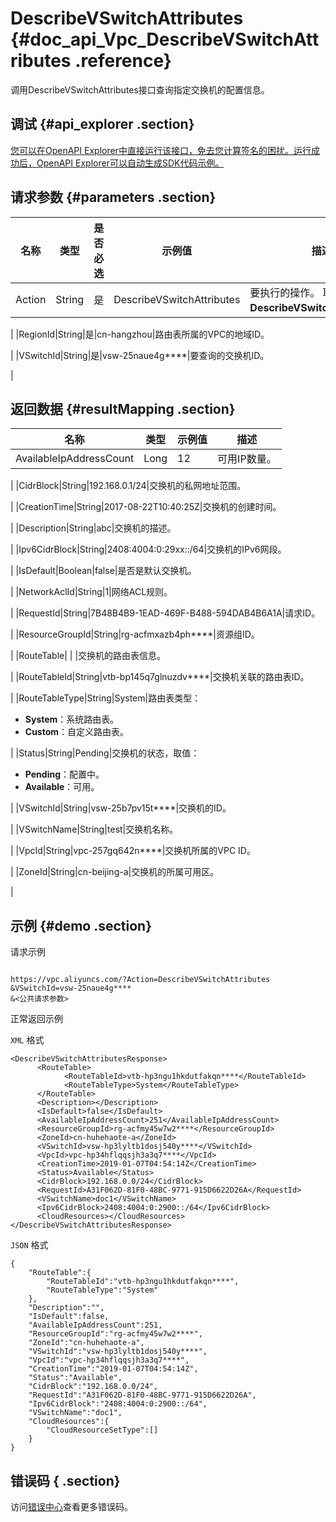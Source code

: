 # DescribeVSwitchAttributes {#doc_api_Vpc_DescribeVSwitchAttributes .reference}

调用DescribeVSwitchAttributes接口查询指定交换机的配置信息。

## 调试 {#api_explorer .section}

[您可以在OpenAPI Explorer中直接运行该接口，免去您计算签名的困扰。运行成功后，OpenAPI Explorer可以自动生成SDK代码示例。](https://api.aliyun.com/#product=Vpc&api=DescribeVSwitchAttributes&type=RPC&version=2016-04-28)

## 请求参数 {#parameters .section}

|名称|类型|是否必选|示例值|描述|
|--|--|----|---|--|
|Action|String|是|DescribeVSwitchAttributes|要执行的操作。 取值： **DescribeVSwitchAttributes**。

 |
|RegionId|String|是|cn-hangzhou|路由表所属的VPC的地域ID。

 |
|VSwitchId|String|是|vsw-25naue4g\*\*\*\*|要查询的交换机ID。

 |

## 返回数据 {#resultMapping .section}

|名称|类型|示例值|描述|
|--|--|---|--|
|AvailableIpAddressCount|Long|12|可用IP数量。

 |
|CidrBlock|String|192.168.0.1/24|交换机的私网地址范围。

 |
|CreationTime|String|2017-08-22T10:40:25Z|交换机的创建时间。

 |
|Description|String|abc|交换机的描述。

 |
|Ipv6CidrBlock|String|2408:4004:0:29xx::/64|交换机的IPv6网段。

 |
|IsDefault|Boolean|false|是否是默认交换机。

 |
|NetworkAclId|String|1|网络ACL规则。

 |
|RequestId|String|7B48B4B9-1EAD-469F-B488-594DAB4B6A1A|请求ID。

 |
|ResourceGroupId|String|rg-acfmxazb4ph\*\*\*\*|资源组ID。

 |
|RouteTable| | |交换机的路由表信息。

 |
|RouteTableId|String|vtb-bp145q7glnuzdv\*\*\*\*|交换机关联的路由表ID。

 |
|RouteTableType|String|System|路由表类型：

 -   **System**：系统路由表。
-   **Custom**：自定义路由表。

 |
|Status|String|Pending|交换机的状态，取值：

 -   **Pending**：配置中。
-   **Available**：可用。

 |
|VSwitchId|String|vsw-25b7pv15t\*\*\*\*|交换机的ID。

 |
|VSwitchName|String|test|交换机名称。

 |
|VpcId|String|vpc-257gq642n\*\*\*\*|交换机所属的VPC ID。

 |
|ZoneId|String|cn-beijing-a|交换机的所属可用区。

 |

## 示例 {#demo .section}

请求示例

``` {#request_demo}

https://vpc.aliyuncs.com/?Action=DescribeVSwitchAttributes
&VSwitchId=vsw-25naue4g****
&<公共请求参数>

```

正常返回示例

`XML` 格式

``` {#xml_return_success_demo}
<DescribeVSwitchAttributesResponse>
	  <RouteTable>
		    <RouteTableId>vtb-hp3ngu1hkdutfakqn****</RouteTableId>
		    <RouteTableType>System</RouteTableType>
	  </RouteTable>
	  <Description></Description>
	  <IsDefault>false</IsDefault>
	  <AvailableIpAddressCount>251</AvailableIpAddressCount>
	  <ResourceGroupId>rg-acfmy45w7w2****</ResourceGroupId>
	  <ZoneId>cn-huhehaote-a</ZoneId>
	  <VSwitchId>vsw-hp3lyltb1dosj540y****</VSwitchId>
	  <VpcId>vpc-hp34hflqqsjh3a3q7****</VpcId>
	  <CreationTime>2019-01-07T04:54:14Z</CreationTime>
	  <Status>Available</Status>
	  <CidrBlock>192.168.0.0/24</CidrBlock>
	  <RequestId>A31F062D-81F0-48BC-9771-915D6622D26A</RequestId>
	  <VSwitchName>doc1</VSwitchName>
	  <Ipv6CidrBlock>2408:4004:0:2900::/64</Ipv6CidrBlock>
	  <CloudResources></CloudResources>
</DescribeVSwitchAttributesResponse>
```

`JSON` 格式

``` {#json_return_success_demo}
{
	"RouteTable":{
		"RouteTableId":"vtb-hp3ngu1hkdutfakqn****",
		"RouteTableType":"System"
	},
	"Description":"",
	"IsDefault":false,
	"AvailableIpAddressCount":251,
	"ResourceGroupId":"rg-acfmy45w7w2****",
	"ZoneId":"cn-huhehaote-a",
	"VSwitchId":"vsw-hp3lyltb1dosj540y****",
	"VpcId":"vpc-hp34hflqqsjh3a3q7****",
	"CreationTime":"2019-01-07T04:54:14Z",
	"Status":"Available",
	"CidrBlock":"192.168.0.0/24",
	"RequestId":"A31F062D-81F0-48BC-9771-915D6622D26A",
	"Ipv6CidrBlock":"2408:4004:0:2900::/64",
	"VSwitchName":"doc1",
	"CloudResources":{
		"CloudResourceSetType":[]
	}
}
```

## 错误码 { .section}

访问[错误中心](https://error-center.aliyun.com/status/product/Vpc)查看更多错误码。

